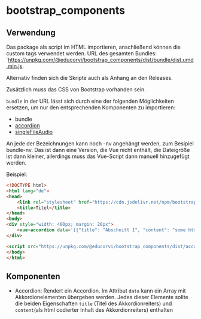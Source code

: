 # bootstrap_components

## Verwendung
Das package als script im HTML importieren, anschließend können die custom tags verwendet werden.
URL des gesamten Bundles: `https://unpkg.com/@educorvi/bootstrap_components/dist/bundle/dist.umd.min.js.

Alternativ finden sich die Skripte auch als Anhang an den Releases.

Zusätzlich muss das CSS von Bootstrap vorhanden sein.

`bundle` in der URL lässt sich durch eine der folgenden Möglichkeiten ersetzen, um nur den entsprechenden Komponenten zu importieren:
- bundle
- [accordion](./src/components/Accordion/README.md)
- [singleFileAudio](./src/components/SingleFileAudioPlayer/README.md)

An jede der Bezeichnungen kann noch -nv angehängt werden, zum Besipiel bundle-nv. Das ist dann eine Version, die Vue nicht enthält, die Dateigröße ist dann kleiner, allerdings muss das Vue-Script dann manuell hinzugefügt werden.


Beispiel:
```html
<!DOCTYPE html>
<html lang="de">
<head>
    <link rel="stylesheet" href="https://cdn.jsdelivr.net/npm/bootstrap@4.6.0/dist/css/bootstrap.min.css">
    <title>Titel</title>
</head>
<body>
<div style="width: 400px; margin: 20px">
    <vue-accordion data='[{"title": "Abschnitt 1", "content": "some html"},{"title": "Teil 2", "content": "some <b>more</b> html"}]'></vue-accordion>
</div>

<script src="https://unpkg.com/@educorvi/bootstrap_components/dist/accordion/dist.umd.min.js"></script>
</body>
</html>
```

## Komponenten
- Accordion: Rendert ein Accordion. Im Attribut `data` kann ein Array mit Akkordionelementen übergeben werden. 
    Jedes dieser Elemente sollte die beiden Eigenschaften `title` (Titel des Akkordionreiters) und `content`(als html codierter Inhalt des Akkordionreiters) enthalten

